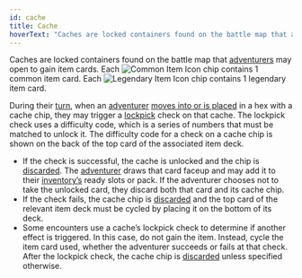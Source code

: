 ```yaml
---
id: cache
title: Cache
hoverText: "Caches are locked containers found on the battle map that adventurers may open to gain item cards"
---
```


Caches are locked containers found on the battle map that [adventurers](/docs/all/glossary/adventurer) may open to gain item cards. Each <img src="/icons/common-item.svg" alt="Common Item Icon" class="icon-svg" /> chip contains 1 common item card. Each <img src="/icons/legendary-item.svg" alt="Legendary Item Icon" class="icon-svg" /> chip contains 1 legendary item card.

During their [turn](/docs/all/glossary/turn), when an [adventurer](/docs/all/glossary/adventurer) [moves into or is placed](/docs/all/glossary/move-or-place) in a hex with a cache chip, they may trigger a [lockpick](/docs/all/glossary/lockpicking) check on that cache. The lockpick check uses a difficulty code, which is a series of numbers that must be matched to unlock it. The difficulty code for a check on a cache chip is shown on the back of the top card of the associated item deck.

-   If the check is successful, the cache is unlocked and the chip is [discarded](/docs/all/glossary/discard). The [adventurer](/docs/all/glossary/adventurer) draws that card faceup and may add it to their [inventory’s](/docs/all/glossary/inventory) ready slots or pack. If the adventurer chooses not to take the unlocked card, they discard both that card and its cache chip.
-   If the check fails, the cache chip is [discarded](/docs/all/glossary/discard) and the top card of the relevant item deck must be cycled by placing it on the bottom of its deck.
-   Some encounters use a cache’s lockpick check to determine if another effect is triggered. In this case, do not gain the item. Instead, cycle the item card used, whether the adventurer succeeds or fails at that check. After the lockpick check, the cache chip is [discarded](/docs/all/glossary/discard) unless specified otherwise.